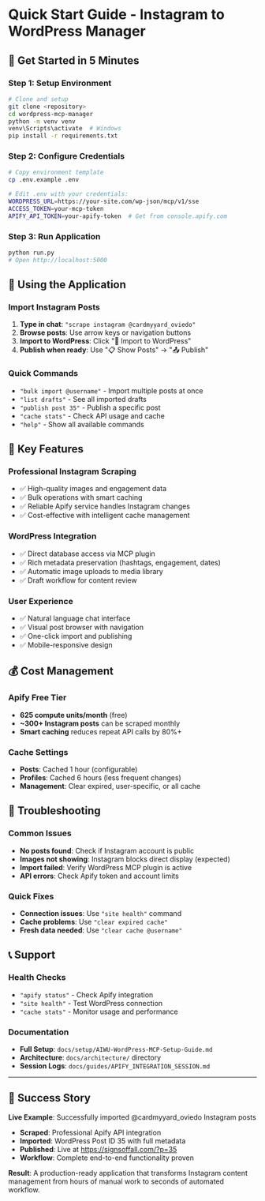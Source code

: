 # Quick Start Guide - Instagram to WordPress Manager

## 🚀 **Get Started in 5 Minutes**

### **Step 1: Setup Environment**
```bash
# Clone and setup
git clone <repository>
cd wordpress-mcp-manager
python -m venv venv
venv\Scripts\activate  # Windows
pip install -r requirements.txt
```

### **Step 2: Configure Credentials**
```bash
# Copy environment template
cp .env.example .env

# Edit .env with your credentials:
WORDPRESS_URL=https://your-site.com/wp-json/mcp/v1/sse
ACCESS_TOKEN=your-mcp-token
APIFY_API_TOKEN=your-apify-token  # Get from console.apify.com
```

### **Step 3: Run Application**
```bash
python run.py
# Open http://localhost:5000
```

## 📱 **Using the Application**

### **Import Instagram Posts**
1. **Type in chat**: `"scrape instagram @cardmyyard_oviedo"`
2. **Browse posts**: Use arrow keys or navigation buttons
3. **Import to WordPress**: Click "📝 Import to WordPress"
4. **Publish when ready**: Use "📋 Show Posts" → "📤 Publish"

### **Quick Commands**
- `"bulk import @username"` - Import multiple posts at once
- `"list drafts"` - See all imported drafts
- `"publish post 35"` - Publish a specific post
- `"cache stats"` - Check API usage and cache
- `"help"` - Show all available commands

## 🎯 **Key Features**

### **Professional Instagram Scraping**
- ✅ High-quality images and engagement data
- ✅ Bulk operations with smart caching
- ✅ Reliable Apify service handles Instagram changes
- ✅ Cost-effective with intelligent cache management

### **WordPress Integration**
- ✅ Direct database access via MCP plugin
- ✅ Rich metadata preservation (hashtags, engagement, dates)
- ✅ Automatic image uploads to media library
- ✅ Draft workflow for content review

### **User Experience**
- ✅ Natural language chat interface
- ✅ Visual post browser with navigation
- ✅ One-click import and publishing
- ✅ Mobile-responsive design

## 💰 **Cost Management**

### **Apify Free Tier**
- **625 compute units/month** (free)
- **~300+ Instagram posts** can be scraped monthly
- **Smart caching** reduces repeat API calls by 80%+

### **Cache Settings**
- **Posts**: Cached 1 hour (configurable)
- **Profiles**: Cached 6 hours (less frequent changes)
- **Management**: Clear expired, user-specific, or all cache

## 🔧 **Troubleshooting**

### **Common Issues**
- **No posts found**: Check if Instagram account is public
- **Images not showing**: Instagram blocks direct display (expected)
- **Import failed**: Verify WordPress MCP plugin is active
- **API errors**: Check Apify token and account limits

### **Quick Fixes**
- **Connection issues**: Use `"site health"` command
- **Cache problems**: Use `"clear expired cache"`
- **Fresh data needed**: Use `"clear cache @username"`

## 📞 **Support**

### **Health Checks**
- `"apify status"` - Check Apify integration
- `"site health"` - Test WordPress connection
- `"cache stats"` - Monitor usage and performance

### **Documentation**
- **Full Setup**: `docs/setup/AIWU-WordPress-MCP-Setup-Guide.md`
- **Architecture**: `docs/architecture/` directory
- **Session Logs**: `docs/guides/APIFY_INTEGRATION_SESSION.md`

---

## 🎉 **Success Story**

**Live Example**: Successfully imported @cardmyyard_oviedo Instagram posts
- **Scraped**: Professional Apify API integration
- **Imported**: WordPress Post ID 35 with full metadata
- **Published**: Live at https://signsoffall.com/?p=35
- **Workflow**: Complete end-to-end functionality proven

**Result**: A production-ready application that transforms Instagram content management from hours of manual work to seconds of automated workflow.